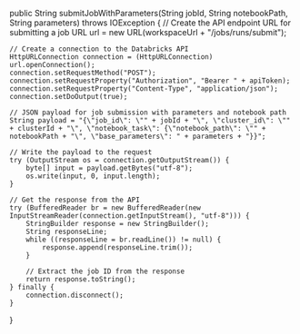 public String submitJobWithParameters(String jobId, String notebookPath, String parameters) throws IOException {
    // Create the API endpoint URL for submitting a job
    URL url = new URL(workspaceUrl + "/jobs/runs/submit");

    // Create a connection to the Databricks API
    HttpURLConnection connection = (HttpURLConnection) url.openConnection();
    connection.setRequestMethod("POST");
    connection.setRequestProperty("Authorization", "Bearer " + apiToken);
    connection.setRequestProperty("Content-Type", "application/json");
    connection.setDoOutput(true);

    // JSON payload for job submission with parameters and notebook path
    String payload = "{\"job_id\": \"" + jobId + "\", \"cluster_id\": \"" + clusterId + "\", \"notebook_task\": {\"notebook_path\": \"" + notebookPath + "\", \"base_parameters\": " + parameters + "}}";

    // Write the payload to the request
    try (OutputStream os = connection.getOutputStream()) {
        byte[] input = payload.getBytes("utf-8");
        os.write(input, 0, input.length);
    }

    // Get the response from the API
    try (BufferedReader br = new BufferedReader(new InputStreamReader(connection.getInputStream(), "utf-8"))) {
        StringBuilder response = new StringBuilder();
        String responseLine;
        while ((responseLine = br.readLine()) != null) {
            response.append(responseLine.trim());
        }

        // Extract the job ID from the response
        return response.toString();
    } finally {
        connection.disconnect();
    }
}
